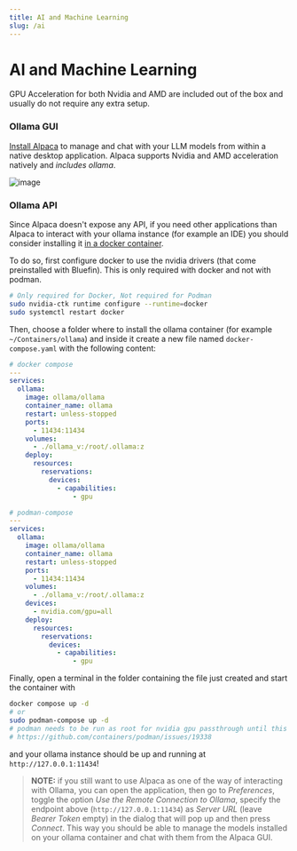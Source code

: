 ```yaml
---
title: AI and Machine Learning
slug: /ai
---
```


# AI and Machine Learning

GPU Acceleration for both Nvidia and AMD are included out of the box and usually do not require any extra setup.

### Ollama GUI

[Install Alpaca](https://flathub.org/apps/com.jeffser.Alpaca) to manage and chat with your LLM models from within a native desktop application. Alpaca supports Nvidia and AMD acceleration natively and _includes ollama_.

![image](https://github.com/user-attachments/assets/9fd38164-e2a9-4da1-9bcd-29e0e7add071)

### Ollama API

Since Alpaca doesn't expose any API, if you need other applications than Alpaca to interact with your ollama instance (for example an IDE) you should consider installing it [in a docker container](https://hub.docker.com/r/ollama/ollama).

To do so, first configure docker to use the nvidia drivers (that come preinstalled with Bluefin). This is only required with docker and not with podman.

```bash
# Only required for Docker, Not required for Podman
sudo nvidia-ctk runtime configure --runtime=docker
sudo systemctl restart docker
```

Then, choose a folder where to install the ollama container (for example `~/Containers/ollama`) and inside it create a new file named `docker-compose.yaml` with the following content:

```yaml
# docker compose
---
services:
  ollama:
    image: ollama/ollama
    container_name: ollama
    restart: unless-stopped
    ports:
      - 11434:11434
    volumes:
      - ./ollama_v:/root/.ollama:z
    deploy:
      resources:
        reservations:
          devices:
            - capabilities:
                - gpu
```

```yaml
# podman-compose
---
services:
  ollama:
    image: ollama/ollama
    container_name: ollama
    restart: unless-stopped
    ports:
      - 11434:11434
    volumes:
      - ./ollama_v:/root/.ollama:z
    devices:
      - nvidia.com/gpu=all
    deploy:
      resources:
        reservations:
          devices:
            - capabilities:
                - gpu

```


Finally, open a terminal in the folder containing the file just created and start the container with

```bash
docker compose up -d
# or
sudo podman-compose up -d
# podman needs to be run as root for nvidia gpu passthrough until this is fixed
# https://github.com/containers/podman/issues/19338
```

and your ollama instance should be up and running at `http://127.0.0.1:11434`!

> **NOTE:** if you still want to use Alpaca as one of the way of interacting with Ollama, you can open the application, then go to _Preferences_, toggle the option _Use the Remote Connection to Ollama_, specify the endpoint above (`http://127.0.0.1:11434`) as _Server URL_ (leave _Bearer Token_ empty) in the dialog that will pop up and then press _Connect_.
> This way you should be able to manage the models installed on your ollama container and chat with them from the Alpaca GUI.
